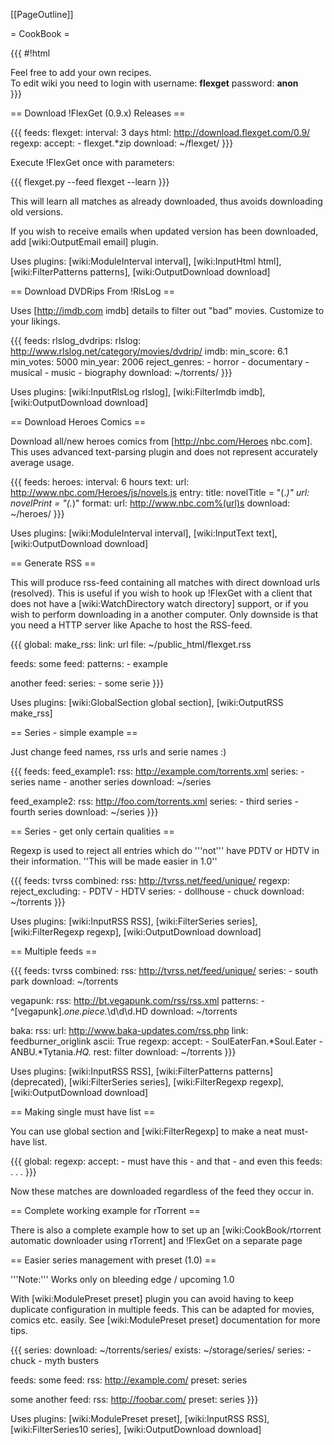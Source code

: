 [[PageOutline]]

= CookBook = 

{{{
#!html
<div id="login_note" style="width: 45em">Feel free to add your own recipes.<br> To edit wiki you need to login with username: <b>flexget</b> password: <b>anon</b></div>
}}}

== Download !FlexGet (0.9.x) Releases ==

{{{
feeds:
  flexget:
    interval: 3 days
    html: http://download.flexget.com/0.9/
    regexp:
      accept:
        - flexget.*zip
    download: ~/flexget/
}}}

Execute !FlexGet once with parameters:

{{{
flexget.py --feed flexget --learn
}}}

This will learn all matches as already downloaded, thus avoids downloading old versions.

If you wish to receive emails when updated version has been downloaded, add [wiki:OutputEmail email] plugin.

Uses plugins: [wiki:ModuleInterval interval], [wiki:InputHtml html], [wiki:FilterPatterns patterns], [wiki:OutputDownload download]

== Download DVDRips From !RlsLog ==

Uses [http://imdb.com imdb] details to filter out "bad" movies. Customize to your likings.

{{{
feeds:
  rlslog_dvdrips:
    rlslog: http://www.rlslog.net/category/movies/dvdrip/
    imdb:
      min_score: 6.1
      min_votes: 5000
      min_year: 2006
      reject_genres:
        - horror
        - documentary
        - musical
        - music
        - biography
    download: ~/torrents/
}}}

Uses plugins: [wiki:InputRlsLog rlslog], [wiki:FilterImdb imdb], [wiki:OutputDownload download]

== Download Heroes Comics ==

Download all/new heroes comics from [http://nbc.com/Heroes nbc.com]. This uses advanced text-parsing plugin and does not represent accurately average usage.

{{{
feeds:
  heroes:
    interval: 6 hours
    text:
      url: http://www.nbc.com/Heroes/js/novels.js
      entry:
        title: novelTitle = "(.*)"
        url: novelPrint = "(.*)"
      format:
        url: http://www.nbc.com%(url)s
    download: ~/heroes/
}}}

Uses plugins: [wiki:ModuleInterval interval], [wiki:InputText text], [wiki:OutputDownload download]

== Generate RSS ==

This will produce rss-feed containing all matches with direct download urls (resolved). This is useful if you wish to hook up !FlexGet with a client that does not have a [wiki:WatchDirectory watch directory] support, or if you wish to perform downloading in a another computer. Only downside is that you need a HTTP server like Apache to host the RSS-feed.

{{{
global:
  make_rss:
    link: url
    file: ~/public_html/flexget.rss

feeds:
  some feed:
    patterns:
      - example

  another feed:
    series:
      - some serie
}}}

Uses plugins: [wiki:GlobalSection global section], [wiki:OutputRSS make_rss]

== Series - simple example ==

Just change feed names, rss urls and serie names :)

{{{
feeds:
  feed_example1:
    rss: http://example.com/torrents.xml
    series:
      - series name
      - another series
    download: ~/series

  feed_example2:
    rss: http://foo.com/torrents.xml
    series:
      - third series
      - fourth series
    download: ~/series
}}}

== Series - get only certain qualities ==

Regexp is used to reject all entries which do '''not''' have PDTV or HDTV in their information. ''This will be made easier in 1.0''

{{{
feeds:
  tvrss combined:
    rss: http://tvrss.net/feed/unique/
    regexp:
      reject_excluding: 
        - PDTV
        - HDTV
    series:
      - dollhouse
      - chuck
    download: ~/torrents
}}}

Uses plugins: [wiki:InputRSS RSS], [wiki:FilterSeries series], [wiki:FilterRegexp regexp], [wiki:OutputDownload download]

== Multiple feeds ==

{{{
feeds:
  tvrss combined:
    rss: http://tvrss.net/feed/unique/
    series:
      - south park
    download: ~/torrents

  vegapunk:
    rss: http://bt.vegapunk.com/rss/rss.xml
    patterns:
      - ^\[vegapunk\].*one.piece.*\d\d\d.HD
    download: ~/torrents

  baka:
    rss: 
      url: http://www.baka-updates.com/rss.php
      link: feedburner_origlink
      ascii: True
    regexp:
      accept:
        - SoulEaterFan.*Soul.Eater
        - ANBU.*Tytania.*HQ.*
      rest: filter
    download: ~/torrents
}}}

Uses plugins: [wiki:InputRSS RSS], [wiki:FilterPatterns patterns] (deprecated), [wiki:FilterSeries series], [wiki:FilterRegexp regexp], [wiki:OutputDownload download]


== Making single must have list ==

You can use global section and [wiki:FilterRegexp] to make a neat must-have list.

{{{
global:
  regexp:
    accept:
      - must have this
      - and that
      - and even this
feeds:
  .
  .
  .
}}}

Now these matches are downloaded regardless of the feed they occur in.

== Complete working example for rTorrent ==

There is also a complete example how to set up an [wiki:CookBook/rtorrent automatic downloader using rTorrent] and !FlexGet on a separate page

== Easier series management with preset (1.0) ==

'''Note:''' Works only on bleeding edge / upcoming 1.0

With [wiki:ModulePreset preset] plugin you can avoid having to keep duplicate configuration in multiple feeds. This can be adapted for movies, comics etc. easily. See [wiki:ModulePreset preset] documentation for more tips.

{{{
series:
  download: ~/torrents/series/
  exists: ~/storage/series/
  series:
    - chuck
    - myth busters

feeds:
  some feed:
    rss: http://example.com/
    preset: series

  some another feed:
    rss: http://foobar.com/
    preset: series
}}}  

Uses plugins: [wiki:ModulePreset preset], [wiki:InputRSS RSS], [wiki:FilterSeries10 series], [wiki:OutputDownload download]
